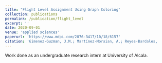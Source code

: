 ```yaml
---
title: "Flight Level Assignment Using Graph Coloring"
collection: publications
permalink: /publication/flight_level
excerpt: ''
date: 2020-09-01
venue: 'applied sciences'
paperurl: 'https://www.mdpi.com/2076-3417/10/18/6157'
citation: 'Gimenez-Guzman, J.M.; Martínez-Moraian, A.; Reyes-Bardales, R.D.; Orden, D.; Marsa-Maestre, I. Flight Level Assignment Using Graph Coloring. Appl. Sci. 2020, 10, 6157. https://doi.org/10.3390/app10186157'
---
```

Work done as an undergraduate research intern at University of Alcala.
